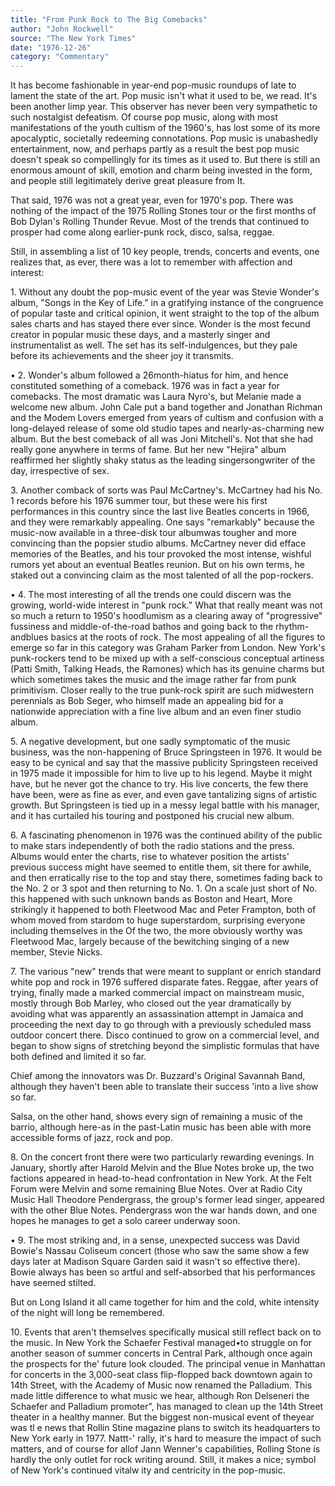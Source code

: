 ```yaml
---
title: "From Punk Rock to The Big Comebacks"
author: "John Rockwell"
source: "The New York Times"
date: "1976-12-26"
category: "Commentary"
---
```


It has become fashionable in year-end pop-music roundups of late to lament the state of the art. Pop music isn't what it used to be, we read. It's been another limp year. This observer has never been very sympathetic to such nostalgist defeatism. Of course pop music, along with most manifestations of the youth cultism of the 1960's, has lost some of its more apocalyptic, societally redeeming connotations. Pop music is unabashedly entertainment, now, and perhaps partly as a result the best pop music doesn't speak so compellingly for its times as it used to. But there is still an enormous amount of skill, emotion and charm being invested in the form, and people still legitimately derive great pleasure from It.

That said, 1976 was not a great year, even for 1970's pop. There was nothing of the impact of the 1975 Rolling Stones tour or the first months of Bob Dylan's Rolling Thunder Revue. Most of the trends that continued to prosper had come along earlier-punk rock, disco, salsa, reggae.

Still, in assembling a list of 10 key people, trends, concerts and events, one realizes that, as ever, there was a lot to remember with affection and interest:

1\. Without any doubt the pop-music event of the year was Stevie Wonder's album, "Songs in the Key of Life." in a gratifying instance of the congruence of popular taste and critical opinion, it went straight to the top of the album sales charts and has stayed there ever since. Wonder is the most fecund creator in popular music these days, and a masterly singer and instrumentalist as well. The set has its self-indulgences, but they pale before its achievements and the sheer joy it transmits.

• 2\. Wonder's album followed a 26month-hiatus for him, and hence constituted something of a comeback. 1976 was in fact a year for comebacks. The most dramatic was Laura Nyro's, but Melanie made a welcome new album. John Cale put a band together and Jonathan Richman and the Modem Lovers emerged from years of cultism and confusion with a long-delayed release of some old studio tapes and nearly-as-charming new album. But the best comeback of all was Joni Mitchell's. Not that she had really gone anywhere in terms of fame. But her new "Hejira" album reaffirmed her slightly shaky status as the leading singersongwriter of the day, irrespective of sex.

3\. Another comback of sorts was Paul McCartney's. McCartney had his No. 1 records before his 1976 summer tour, but these were his first performances in this country since the last live Beatles concerts in 1966, and they were remarkably appealing. One says "remarkably" because the music-now available in a three-disk tour albumwas tougher and more convincing than the popsier studio albums. McCartney never did efface memories of the Beatles, and his tour provoked the most intense, wishful rumors yet about an eventual Beatles reunion. But on his own terms, he staked out a convincing claim as the most talented of all the pop-rockers.

• 4\. The most interesting of all the trends one could discern was the growing, world-wide interest in "punk rock." What that really meant was not so much a return to 1950's hoodlumism as a clearing away of "progressive" fussiness and middle-of-the-road bathos and going back to the rhythm-andblues basics at the roots of rock. The most appealing of all the figures to emerge so far in this category was Graham Parker from London. New York's punk-rockers tend to be mixed up with a self-conscious conceptual artiness (Patti Smith, Talking Heads, the Ramones) which has its genuine charms but which sometimes takes the music and the image rather far from punk primitivism. Closer really to the true punk-rock spirit are such midwestern perennials as Bob Seger, who himself made an appealing bid for a nationwide appreciation with a fine live album and an even finer studio album.

5\. A negative development, but one sadly symptomatic of the music business, was the non-happening of Bruce Springsteen in 1976. It would be easy to be cynical and say that the massive publicity Springsteen received in 1975 made it impossible for him to live up to his legend. Maybe it might have, but he never got the chance to try. His live concerts, the few there have been, were as fine as ever, and even gave tantalizing signs of artistic growth. But Springsteen is tied up in a messy legal battle with his manager, and it has curtailed his touring and postponed his crucial new album.

6\. A fascinating phenomenon in 1976 was the continued ability of the public to make stars independently of both the radio stations and the press. Albums would enter the charts, rise to whatever position the artists' previous success might have seemed to entitle them, sit there for awhile, and then erratically rise to the top and stay there, sometimes fading back to the No. 2 or 3 spot and then returning to No. 1\. On a scale just short of No. this happened with such unknown bands as Boston and Heart, More strikingly it happened to both Fleetwood Mac and Peter Frampton, both of whom moved from stardom to huge superstardom, surprising everyone including themselves in the Of the two, the more obviously worthy was Fleetwood Mac, largely because of the bewitching singing of a new member, Stevie Nicks.

7\. The various "new" trends that were meant to supplant or enrich standard white pop and rock in 1976 suffered disparate fates. Reggae, after years of trying, finally made a marked commercial impact on mainstream music, mostly through Bob Marley, who closed out the year dramatically by avoiding what was apparently an assassination attempt in Jamaica and proceeding the next day to go through with a previously scheduled mass outdoor concert there. Disco continued to grow on a commercial level, and began to show signs of stretching beyond the simplistic formulas that have both defined and limited it so far.

Chief among the innovators was Dr. Buzzard's Original Savannah Band, although they haven't been able to translate their success 'into a live show so far.

Salsa, on the other hand, shows every sign of remaining a music of the barrio, although here-as in the past-Latin music has been able with more accessible forms of jazz, rock and pop.

8\. On the concert front there were two particularly rewarding evenings. In January, shortly after Harold Melvin and the Blue Notes broke up, the two factions appeared in head-to-head confrontation in New York. At the Felt Forum were Melvin and some remaining Blue Notes. Over at Radio City Music Hall Theodore Pendergrass, the group's former lead singer, appeared with the other Blue Notes. Pendergrass won the war hands down, and one hopes he manages to get a solo career underway soon.

• 9\. The most striking and, in a sense, unexpected success was David Bowie's Nassau Coliseum concert (those who saw the same show a few days later at Madison Square Garden said it wasn't so effective there). Bowie always has been so artful and self-absorbed that his performances have seemed stilted.

But on Long Island it all came together for him and the cold, white intensity of the night will long be remembered.

10\. Events that aren't themselves specifically musical still reflect back on to the music. In New York the Schaefer Festival managed•to struggle on for another season of summer concerts in Central Park, although once again the prospects for the' future look clouded. The principal venue in Manhattan for concerts in the 3,000-seat class flip-flopped back downtown again to 14th Street, with the Academy of Music now renamed the Palladium. This made little difference to what music we hear, although Ron Delseneri the Schaefer and Palladium promoter", has managed to clean up the 14th Street theater in a healthy manner. But the biggest non-musical event of theyear was tl e news that Rollin Stine magazine plans to switch its headquarters to New York early in 1977. Nattt-' rally, it's hard to measure the impact of such matters, and of course for allof Jann Wenner's capabilities, Rolling Stone is hardly the only outlet for rock writing around. Still, it makes a nice; symbol of New York's continued vitalw ity and centricity in the pop-music.